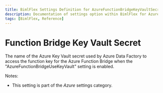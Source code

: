 ```yaml
---
title: BimlFlex Settings Definition for AzureFunctionBridgeKeyVaultSecret
description: Documentation of settings option within BimlFlex for AzureFunctionBridgeKeyVaultSecret
tags: [BimlFlex, Reference]
---
```


# Function Bridge Key Vault Secret

The name of the Azure Key Vault secret used by Azure Data Factory to access the function key for the Azure Function Bridge when the "AzureFunctionBridgeUseKeyVault" setting is enabled.

Notes:

* This setting is part of the *Azure* settings category.

